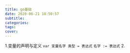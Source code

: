 ```yaml
---
title: go基础
date: 2020-06-21 18:50:57
subtitle:
categories:
tags:
cover:
---
```

1.变量的声明与定义
`var 变量名字 类型 = 表达式`
`名字 := 表达式`
2.
